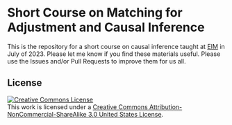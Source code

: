 # Short Course on Matching for Adjustment and Causal Inference

This is the repository for a short course on causal inference taught at [EIM](https://ucu.edu.uy/es/eim) in July of 2023. Please let me know if you find these materials useful. Please use the Issues and/or Pull Requests to improve them for us all.

## License

<a rel="license" href="http://creativecommons.org/licenses/by-nc-sa/3.0/us/"><img alt="Creative Commons License" style="border-width:0" src="https://i.creativecommons.org/l/by-nc-sa/3.0/us/88x31.png" /></a><br />This work is licensed under a <a rel="license" href="http://creativecommons.org/licenses/by-nc-sa/3.0/us/">Creative Commons Attribution-NonCommercial-ShareAlike 3.0 United States License</a>.
